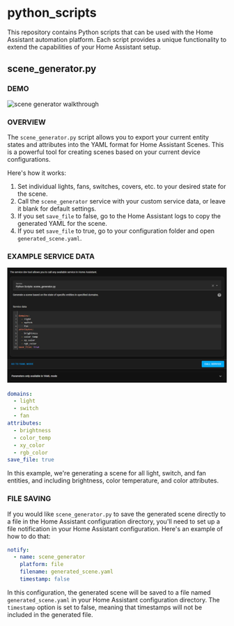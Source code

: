 # python_scripts

This repository contains Python scripts that can be used with the Home Assistant automation platform. Each script provides a unique functionality to extend the capabilities of your Home Assistant setup.

## scene_generator.py

### DEMO

![scene generator walkthrough](https://github.com/sunnythaper/python_scripts/raw/master/readme-assets/scene_generator.gif)

### OVERVIEW

The `scene_generator.py` script allows you to export your current entity states and attributes into the YAML format for Home Assistant Scenes. This is a powerful tool for creating scenes based on your current device configurations.

Here's how it works:

1. Set individual lights, fans, switches, covers, etc. to your desired state for the scene.
2. Call the `scene_generator` service with your custom service data, or leave it blank for default settings.
3. If you set `save_file` to false, go to the Home Assistant logs to copy the generated YAML for the scene.
4. If you set `save_file` to true, go to your configuration folder and open `generated_scene.yaml`.

### EXAMPLE SERVICE DATA

![example service call](https://github.com/sunnythaper/python_scripts/raw/master/readme-assets/service_call.png)

```yaml
domains:
  - light
  - switch
  - fan
attributes:
  - brightness
  - color_temp
  - xy_color
  - rgb_color
save_file: true
```

In this example, we're generating a scene for all light, switch, and fan entities, and including brightness, color temperature, and color attributes.

### FILE SAVING

If you would like `scene_generator.py` to save the generated scene directly to a file in the Home Assistant configuration directory, you'll need to set up a file notification in your Home Assistant configuration. Here's an example of how to do that:

```yaml
notify:
  - name: scene_generator
    platform: file
    filename: generated_scene.yaml
    timestamp: false
```

In this configuration, the generated scene will be saved to a file named `generated_scene.yaml` in your Home Assistant configuration directory. The `timestamp` option is set to false, meaning that timestamps will not be included in the generated file.
